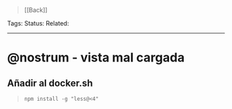 > [[Back]]

Tags: 
Status: 
Related: 

___

# @nostrum - vista mal cargada

## Añadir al docker.sh

> `npm install -g "less@<4"`